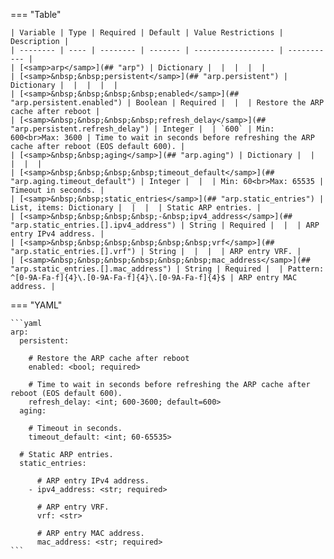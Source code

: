 <!--
  ~ Copyright (c) 2024 Arista Networks, Inc.
  ~ Use of this source code is governed by the Apache License 2.0
  ~ that can be found in the LICENSE file.
  -->
=== "Table"

    | Variable | Type | Required | Default | Value Restrictions | Description |
    | -------- | ---- | -------- | ------- | ------------------ | ----------- |
    | [<samp>arp</samp>](## "arp") | Dictionary |  |  |  |  |
    | [<samp>&nbsp;&nbsp;persistent</samp>](## "arp.persistent") | Dictionary |  |  |  |  |
    | [<samp>&nbsp;&nbsp;&nbsp;&nbsp;enabled</samp>](## "arp.persistent.enabled") | Boolean | Required |  |  | Restore the ARP cache after reboot |
    | [<samp>&nbsp;&nbsp;&nbsp;&nbsp;refresh_delay</samp>](## "arp.persistent.refresh_delay") | Integer |  | `600` | Min: 600<br>Max: 3600 | Time to wait in seconds before refreshing the ARP cache after reboot (EOS default 600). |
    | [<samp>&nbsp;&nbsp;aging</samp>](## "arp.aging") | Dictionary |  |  |  |  |
    | [<samp>&nbsp;&nbsp;&nbsp;&nbsp;timeout_default</samp>](## "arp.aging.timeout_default") | Integer |  |  | Min: 60<br>Max: 65535 | Timeout in seconds. |
    | [<samp>&nbsp;&nbsp;static_entries</samp>](## "arp.static_entries") | List, items: Dictionary |  |  |  | Static ARP entries. |
    | [<samp>&nbsp;&nbsp;&nbsp;&nbsp;-&nbsp;ipv4_address</samp>](## "arp.static_entries.[].ipv4_address") | String | Required |  |  | ARP entry IPv4 address. |
    | [<samp>&nbsp;&nbsp;&nbsp;&nbsp;&nbsp;&nbsp;vrf</samp>](## "arp.static_entries.[].vrf") | String |  |  |  | ARP entry VRF. |
    | [<samp>&nbsp;&nbsp;&nbsp;&nbsp;&nbsp;&nbsp;mac_address</samp>](## "arp.static_entries.[].mac_address") | String | Required |  | Pattern: ^[0-9A-Fa-f]{4}\.[0-9A-Fa-f]{4}\.[0-9A-Fa-f]{4}$ | ARP entry MAC address. |

=== "YAML"

    ```yaml
    arp:
      persistent:

        # Restore the ARP cache after reboot
        enabled: <bool; required>

        # Time to wait in seconds before refreshing the ARP cache after reboot (EOS default 600).
        refresh_delay: <int; 600-3600; default=600>
      aging:

        # Timeout in seconds.
        timeout_default: <int; 60-65535>

      # Static ARP entries.
      static_entries:

          # ARP entry IPv4 address.
        - ipv4_address: <str; required>

          # ARP entry VRF.
          vrf: <str>

          # ARP entry MAC address.
          mac_address: <str; required>
    ```
